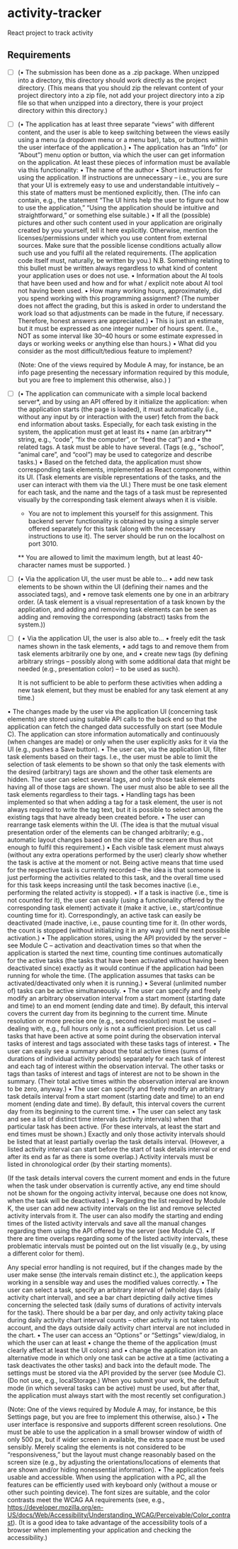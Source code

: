 # activity-tracker
React project to track activity

## Requirements
- [ ] (•	The submission has been done as a .zip package. When unzipped into a directory, this directory should work directly as the project directory. (This means that you should zip the relevant content of your project directory into a zip file, not add your project directory into a zip file so that when unzipped into a directory, there is your project directory within this directory.)
- [ ] (•	The application has at least three separate “views” with different content, and the user is able to keep switching between the views easily using a menu (a dropdown menu or a menu bar), tabs, or buttons within the user interface of the application.)
    •	The application has an “Info” (or “About”) menu option or button, via which the user can get information on the application. At least these pieces of information must be available via this functionality:
    •	The name of the author
    •	Short instructions for using the application. If instructions are unnecessary – i.e., you are sure that your UI is extremely easy to use and understandable intuitively – this state of matters must be mentioned explicitly, then. (The info can contain, e.g., the statement “The UI hints help the user to figure out how to use the application,” “Using the application should be intuitive and straightforward,” or something else suitable.)
    •	If all the (possible) pictures and other such content used in your application are originally created by you yourself, tell it here explicitly. Otherwise, mention the licenses/permissions under which you use content from external sources. Make sure that the possible license conditions actually allow such use and you fulfil all the related requirements. (The application code itself must, naturally, be written by you.) N.B. Something relating to this bullet must be written always regardless to what kind of content your application uses or does not use.
    •	Information about the AI tools that have been used and how and for what / explicit note about AI tool not having been used.
    •	How many working hours, approximately, did you spend working with this programming assignment? (The number does not affect the grading, but this is asked in order to understand the work load so that adjustments can be made in the future, if necessary. Therefore, honest answers are appreciated.)
    ▪	This is just an estimate, but it must be expressed as one integer number of hours spent. (I.e., NOT as some interval like 30–40 hours or some estimate expressed in days or working weeks or anything else than hours.)
    •	What did you consider as the most difficult/tedious feature to implement?

    (Note: One of the views required by Module A may, for instance, be an info page presenting the necessary information required by this module, but you are free to implement this otherwise, also.) )
- [ ] (•	The application can communicate with a simple local backend server*, and by using an API offered by it initialize the application: when the application starts (the page is loaded), it must automatically (i.e., without any input by or interaction with the user) fetch from the back end information about tasks. Especially, for each task existing in the system, the application must get at least its
    •	name (an arbitrary** string, e.g., “code”, “fix the computer”, or “feed the cat”) and
    •	the related tags. A task must be able to have several. (Tags (e.g., “school”, “animal care”, and “cool”) may be used to categorize and describe tasks.)
    •	Based on the fetched data, the application must show corresponding task elements, implemented as React components, within its UI. (Task elements are visible representations of the tasks, and the user can interact with them via the UI.) There must be one task element for each task, and the name and the tags of a task must be represented visually by the corresponding task element always when it is visible.

    * You are not to implement this yourself for this assignment. This backend server functionality is obtained by using a simple server offered separately for this task (along with the necessary instructions to use it). The server should be run on the localhost on port 3010.

    ** You are allowed to limit the maximum length, but at least 40-character names must be supported. )

- [ ] (•	Via the application UI, the user must be able to...
    •	add new task elements to be shown within the UI (defining their names and the associated tags), and
    •	remove task elements one by one in an arbitrary order.
    (A task element is a visual representation of a task known by the application, and adding and removing task elements can be seen as adding and removing the corresponding (abstract) tasks from the system.))

- [ ] (    •	Via the application UI, the user is also able to...
    •	freely edit the task names shown in the task elements,
    •	add tags to and remove them from task elements arbitrarily one by one, and
    •	create new tags (by defining arbitrary strings – possibly along with some additional data that might be needed (e.g., presentation color) – to be used as such).
    
    It is not sufficient to be able to perform these activities when adding a new task element, but they must be enabled for any task element at any time.)

 
•	The changes made by the user via the application UI (concerning task elements) are stored using suitable API calls to the back end so that the application can fetch the changed data successfully on start (see Module C). The application can store information automatically and continuously (when changes are made) or only when the user explicitly asks for it via the UI (e.g., pushes a Save button).
•	The user can, via the application UI, filter task elements based on their tags. I.e., the user must be able to limit the selection of task elements to be shown so that only the task elements with the desired (arbitrary) tags are shown and the other task elements are hidden. The user can select several tags, and only those task elements having all of those tags are shown. The user must also be able to see all the task elements regardless to their tags.
•	Handling tags has been implemented so that when adding a tag for a task element, the user is not always required to write the tag text, but it is possible to select among the existing tags that have already been created before.
•	The user can rearrange task elements within the UI. (The idea is that the mutual visual presentation order of the elements can be changed arbitrarily; e.g., automatic layout changes based on the size of the screen are thus not enough to fulfil this requirement.)
•	Each visible task element must always (without any extra operations performed by the user) clearly show whether the task is active at the moment or not. Being active means that time used for the respective task is currently recorded – the idea is that someone is just performing the activities related to this task, and the overall time used for this task keeps increasing until the task becomes inactive (i.e., performing the related activity is stopped).
•	If a task is inactive (i.e., time is not counted for it), the user can easily (using a functionality offered by the corresponding task element) activate it (make it active, i.e., start/continue counting time for it). Correspondingly, an active task can easily be deactivated (made inactive, i.e., pause counting time for it. (In other words, the count is stopped (without initializing it in any way) until the next possible activation.)
•	The application stores, using the API provided by the server – see Module C – activation and deactivation times so that when the application is started the next time, counting time continues automatically for the active tasks (the tasks that have been activated without having been deactivated since) exactly as it would continue if the application had been running for whole the time. (The application assumes that tasks can be activated/deactivated only when it is running.)
•	Several (unlimited number of) tasks can be active simultaneously.
•	The user can specify and freely modify an arbitrary observation interval from a start moment (starting date and time) to an end moment (ending date and time). By default, this interval covers the current day from its beginning to the current time. Minute resolution or more precise one (e.g., second resolution) must be used – dealing with, e.g., full hours only is not a sufficient precision. Let us call tasks that have been active at some point during the observation interval tasks of interest and tags associated with these tasks tags of interest.
•	The user can easily see a summary about the total active times (sums of durations of individual activity periods) separately for each task of interest and each tag of interest within the observation interval. The other tasks or tags than tasks of interest and tags of interest are not to be shown in the summary. (Their total active times within the observation interval are known to be zero, anyway.)
•	The user can specify and freely modify an arbitrary task details interval from a start moment (starting date and time) to an end moment (ending date and time). By default, this interval covers the current day from its beginning to the current time.
•	The user can select any task and see a list of distinct time intervals (activity intervals) when that particular task has been active. (For these intervals, at least the start and end times must be shown.) Exactly and only those activity intervals should be listed that at least partially overlap the task details interval. (However, a listed activity interval can start before the start of task details interval or end after its end as far as there is some overlap.) Activity intervals must be listed in chronological order (by their starting moments).
 
(If the task details interval covers the current moment and ends in the future when the task under observation is currently active, any end time should not be shown for the ongoing activity interval, because one does not know, when the task will be deactivated.)
•	Regarding the list required by Module K, the user can add new activity intervals on the list and remove selected activity intervals from it. The user can also modify the starting and ending times of the listed activity intervals and save all the manual changes regarding them using the API offered by the server (see Module C).
•	If there are time overlaps regarding some of the listed activity intervals, these problematic intervals must be pointed out on the list visually (e.g., by using a different color for them).

Any special error handling is not required, but if the changes made by the user make sense (the intervals remain distinct etc.), the application keeps working in a sensible way and uses the modified values correctly.
•	The user can select a task, specify an arbitrary interval of (whole) days (daily activity chart interval), and see a bar chart depicting daily active times concerning the selected task (daily sums of durations of activity intervals for the task). There should be a bar per day, and only activity taking place during daily activity chart interval counts – other activity is not taken into account, and the days outside daily activity chart interval are not included in the chart.
•	The user can access an “Options” or “Settings” view/dialog, in which the user can at least
•	change the theme of the application (must clearly affect at least the UI colors) and
•	change the application into an alternative mode in which only one task can be active at a time (activating a task deactivates the other tasks) and back into the default mode.
The settings must be stored via the API provided by the server (see Module C). (Do not use, e.g., localStorage.) When you submit your work, the default mode (in which several tasks can be active) must be used, but after that, the application must always start with the most recently set configuration.)

(Note: One of the views required by Module A may, for instance, be this Settings page, but you are free to implement this otherwise, also.)
•	The user interface is responsive and supports different screen resolutions. One must be able to use the application in a small browser window of width of only 500 px, but if wider screen in available, the extra space must be used sensibly. Merely scaling the elements is not considered to be “responsiveness,” but the layout must change reasonably based on the screen size (e.g., by adjusting the orientations/locations of elements that are shown and/or hiding nonessential information).
•	The application feels usable and accessible. When using the application with a PC, all the features can be efficiently used with keyboard only (without a mouse or other such pointing device). The font sizes are suitable, and the color contrasts meet the WCAG AA requirements (see, e.g., https://developer.mozilla.org/en-US/docs/Web/Accessibility/Understanding_WCAG/Perceivable/Color_contrast). (It is a good idea to take advantage of the accessibility tools of a browser when implementing your application and checking the accessibility.)
